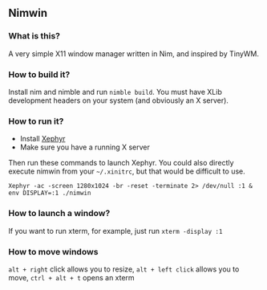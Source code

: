 ## Nimwin

### What is this?
A very simple X11 window manager written in Nim, and inspired by TinyWM.


### How to build it?
Install nim and nimble and run `nimble build`. You must have XLib development headers on your system (and obviously an X server).

### How to run it?
* Install [Xephyr](https://en.wikipedia.org/wiki/Xephyr)
* Make sure you have a running X server

Then run these commands to launch Xephyr. You could also directly execute nimwin from your `~/.xinitrc`, but that would be difficult to use.
```
Xephyr -ac -screen 1280x1024 -br -reset -terminate 2> /dev/null :1 &
env DISPLAY=:1 ./nimwin
```

### How to launch a window?
If you want to run xterm, for example, just run `xterm -display :1`

### How to move windows

`alt + right` click allows you to resize, `alt + left click` allows you to move, `ctrl + alt + t` opens an xterm
